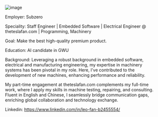 ![image](https://github.com/user-attachments/assets/11f9eddb-83bc-4b21-b8b6-2538cfbacae8)


Employer: 
Subzero

Speciality: 
Staff Engineer | Embedded Software | Electrical Engineer @ theteslafan.com | Programming, Machinery

Goal: 
Make the best high-quality premium product.

Education:
AI candidate in GWU

Background:
Leveraging a robust background in embedded software, electrical and manufacturing engineering, my expertise in machinery systems has been pivotal in my role. Here, I've contributed to the development of new machines, enhancing performance and reliability.

My part-time engagement at theteslafan.com complements my full-time work, where I apply my skills in machine testing, repairing, and consulting. Fluent in English and Chinese, I seamlessly bridge communication gaps, enriching global collaboration and technology exchange.

Linkedin:
https://www.linkedin.com/in/leo-fan-b2455554/
